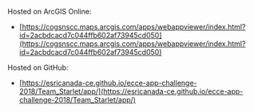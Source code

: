 Hosted on ArcGIS Online:

- [https://cogsnscc.maps.arcgis.com/apps/webappviewer/index.html?id=2acbdcacd7c044ffb602af73945cd050](https://cogsnscc.maps.arcgis.com/apps/webappviewer/index.html?id=2acbdcacd7c044ffb602af73945cd050)

Hosted on GitHub:

- [https://esricanada-ce.github.io/ecce-app-challenge-2018/Team_Starlet/app/](https://esricanada-ce.github.io/ecce-app-challenge-2018/Team_Starlet/app/)